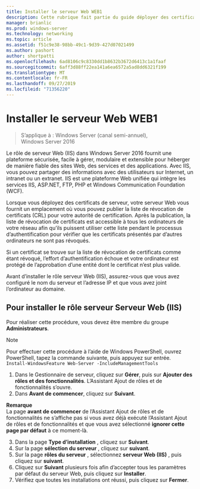 ```yaml
---
title: Installer le serveur Web WEB1
description: Cette rubrique fait partie du guide déployer des certificats de serveur pour les déploiements sans fil et câblés 802.1 X.
manager: brianlic
ms.prod: windows-server
ms.technology: networking
ms.topic: article
ms.assetid: f51c9e38-98bb-49c1-9d39-427d07021499
ms.author: pashort
author: shortpatti
ms.openlocfilehash: 6ad8106c9c8330dd1b8632b3672d6413c1a1faaf
ms.sourcegitcommit: 6aff3d88ff22ea141a6ea6572a5ad8dd6321f199
ms.translationtype: MT
ms.contentlocale: fr-FR
ms.lasthandoff: 09/27/2019
ms.locfileid: "71356220"
---
```

# <a name="install-the-web-server-web1"></a>Installer le serveur Web WEB1

>S’applique à : Windows Server (canal semi-annuel), Windows Server 2016

Le rôle de serveur Web (IIS) dans Windows Server 2016 fournit une plateforme sécurisée, facile à gérer, modulaire et extensible pour héberger de manière fiable des sites Web, des services et des applications. Avec IIS, vous pouvez partager des informations avec des utilisateurs sur Internet, un intranet ou un extranet. IIS est une plateforme Web unifiée qui intègre les services IIS, ASP.NET, FTP, PHP et Windows Communication Foundation (WCF).  

Lorsque vous déployez des certificats de serveur, votre serveur Web vous fournit un emplacement où vous pouvez publier la liste de révocation de certificats (CRL) pour votre autorité de certification. Après la publication, la liste de révocation de certificats est accessible à tous les ordinateurs de votre réseau afin qu’ils puissent utiliser cette liste pendant le processus d’authentification pour vérifier que les certificats présentés par d’autres ordinateurs ne sont pas révoqués.   

Si un certificat se trouve sur la liste de révocation de certificats comme étant révoqué, l’effort d’authentification échoue et votre ordinateur est protégé de l’approbation d’une entité dont le certificat n’est plus valide.  

Avant d’installer le rôle serveur Web (IIS), assurez-vous que vous avez configuré le nom du serveur et l’adresse IP et que vous avez joint l’ordinateur au domaine.  

## <a name="to-install-the-web-server-iis-server-role"></a>Pour installer le rôle serveur Serveur Web (IIS)  
Pour réaliser cette procédure, vous devez être membre du groupe **Administrateurs**.  

>[!NOTE]  
>Pour effectuer cette procédure à l’aide de Windows PowerShell, ouvrez PowerShell, tapez la commande suivante, puis appuyez sur entrée.  
`Install-WindowsFeature Web-Server -IncludeManagementTools`  

1.  Dans le Gestionnaire de serveur, cliquez sur **Gérer**, puis sur **Ajouter des rôles et des fonctionnalités**. L’Assistant Ajout de rôles et de fonctionnalités s’ouvre.  
2.  Dans **Avant de commencer**, cliquez sur **Suivant**.  

**Remarque**   
La page **avant de commencer** de l’Assistant Ajout de rôles et de fonctionnalités ne s’affiche pas si vous avez déjà exécuté l’Assistant Ajout de rôles et de fonctionnalités et que vous avez sélectionné **ignorer cette page par défaut** à ce moment-là.  

3. Dans la page **Type d’installation** , cliquez sur **Suivant**.  
4. Sur la page **sélection du serveur** , cliquez sur **suivant**.  
5. Sur la page **rôles du serveur** , sélectionnez **serveur Web (IIS)** , puis cliquez sur **suivant**.  
6. Cliquez sur **Suivant** plusieurs fois afin d’accepter tous les paramètres par défaut du serveur Web, puis cliquez sur **Installer**.  
7. Vérifiez que toutes les installations ont réussi, puis cliquez sur **Fermer**.
